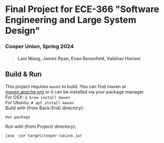 # Final Project for ECE-366 "Software Engineering and Large System Design"
### Cooper Union, Spring 2024
> #### Lani Wang, James Ryan, Evan Rosenfeld, Vaibhav Hariani

## Build & Run  
This project requires `maven` to build. You can find maven at 
[maven.apache.org](maven.apache.org) or it can be installed via your 
package manager.  
For OSX: `$ brew install maven`             <br>
For Ubuntu: `# apt install maven`           <br>
Build with (from Back-End/ directory):      <br>
```
mvn package
```

Run with (from Project/ directory):         <br>
```
java -jar target/cooper-casino.jar     
``` 
